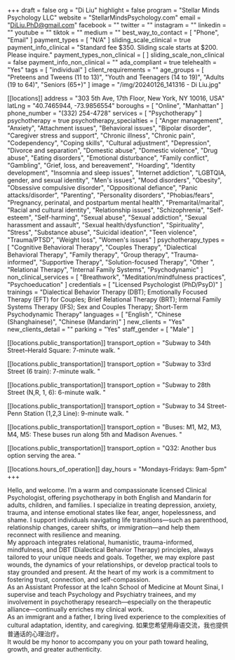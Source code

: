 +++
draft = false
org = "Di Liu"
highlight = false
program = "Stellar Minds Psychology LLC"
website = "StellarMindsPsychology.com"
email = "DiLiu.PhD@gmail.com"
facebook = ""
twitter = ""
instagram = ""
linkedin = ""
youtube = ""
tiktok = ""
medium = ""
best_way_to_contact = [ "Phone", "Email" ]
payment_types = [ "N/A" ]
sliding_scale_clinical = true
payment_info_clinical = "Standard fee $350. Sliding scale starts at $200.  Please inquire."
payment_types_non_clinical = [ ]
sliding_scale_non_clinical = false
payment_info_non_clinical = ""
ada_compliant = true
telehealth = "Yes"
tags = [ "individual" ]
client_requirements = ""
age_groups = [
  "Preteens and Tweens (11 to 13)",
  "Youth and Teenagers (14 to 19)",
  "Adults (19 to 64)",
  "Seniors (65+)"
]
image = "/img/20240126_141316 - Di Liu.jpg"

[[locations]]
address = "303 5th Ave, 17th Floor, New York, NY 10016, USA"
latLng = "40.7465944, -73.9856554"
boroughs = [ "Online", "Manhattan" ]
phone_number = "(332) 254-4728"
services = [ "Psychotherapy" ]
psychotherapy = true
psychotherapy_specialties = [
  "Anger management",
  "Anxiety",
  "Attachment issues",
  "Behavioral issues",
  "Bipolar disorder",
  "Caregiver stress and support",
  "Chronic illness",
  "Chronic pain",
  "Codependency",
  "Coping skills",
  "Cultural adjustment",
  "Depression",
  "Divorce and separation",
  "Domestic abuse",
  "Domestic violence",
  "Drug abuse",
  "Eating disorders",
  "Emotional disturbance",
  "Family conflict",
  "Gambling",
  "Grief, loss, and bereavement",
  "Hoarding",
  "Identity development",
  "Insomnia and sleep issues",
  "Internet addiction",
  "LGBTQIA, gender, and sexual identity",
  "Men's issues",
  "Mood disorders",
  "Obesity",
  "Obsessive compulsive disorder",
  "Oppositional defiance",
  "Panic attacks/disorder",
  "Parenting",
  "Personality disorders",
  "Phobias/fears",
  "Pregnancy, perinatal, and postpartum mental health",
  "Premarital/marital",
  "Racial and cultural identity",
  "Relationship issues",
  "Schizophrenia",
  "Self-esteem",
  "Self-harming",
  "Sexual abuse",
  "Sexual addiction",
  "Sexual harassment and assault",
  "Sexual health/dysfunction",
  "Spirituality",
  "Stress",
  "Substance abuse",
  "Suicidal ideation",
  "Teen violence",
  "Trauma/PTSD",
  "Weight loss",
  "Women's issues"
]
psychotherapy_types = [
  "Cognitive Behavioral Therapy",
  "Couples Therapy",
  "Dialectical Behavioral Therapy",
  "Family therapy",
  "Group therapy",
  "Trauma-informed",
  "Supportive Therapy",
  "Solution-focused Therapy",
  "Other ",
  "Relational Therapy",
  "Internal Family Systems",
  "Psychodynamic"
]
non_clinical_services = [
  "Breathwork",
  "Meditation/mindfulness practices",
  "Psychoeducation"
]
credentials = [ "Licensed Psychologist (PhD/PsyD)" ]
trainings = "Dialectical Behavior Therapy (DBT);  Emotionally Focused Therapy (EFT) for Couples;  Brief Relational Therapy (BRT);  Internal Family Systems Therapy (IFS);  Sex and Couples Therapy;  Short-Term Psychodynamic Therapy"
languages = [ "English", "Chinese (Shanghainese)", "Chinese (Mandarin)" ]
new_clients = "Yes"
new_clients_detail = ""
parking = "Yes"
staff_gender = [ "Male" ]

  [[locations.public_transportation]]
  transport_option = "Subway to 34th Street–Herald Square: 7-minute walk. "

  [[locations.public_transportation]]
  transport_option = "Subway to 33rd Street (6 train): 7-minute walk. "

  [[locations.public_transportation]]
  transport_option = "Subway to 28th Street (N,R, 1, 6): 6-minute walk.  "

  [[locations.public_transportation]]
  transport_option = "Subway to 34 Street-Penn Station (1,2,3 Line): 9-minute walk.  "

  [[locations.public_transportation]]
  transport_option = "Buses: M1, M2, M3, M4, M5: These buses run along 5th and Madison Avenues.  "

  [[locations.public_transportation]]
  transport_option = "Q32: Another bus option serving the area. "

  [[locations.hours_of_operation]]
  day_hours = "Mondays-Fridays: 9am-5pm"
+++

Hello, and welcome. I’m a warm and compassionate licensed Clinical Psychologist, offering psychotherapy in both English and Mandarin for adults, children, and families. I specialize in treating depression, anxiety, trauma, and intense emotional states like fear, anger, hopelessness, and shame. I support individuals navigating life transitions—such as parenthood, relationship changes, career shifts, or immigration—and help them reconnect with resilience and meaning. <br>
My approach integrates relational, humanistic, trauma-informed, mindfulness, and DBT (Dialectical Behavior Therapy) principles, always tailored to your unique needs and goals. Together, we may explore past wounds, the dynamics of your relationships, or develop practical tools to stay grounded and present. At the heart of my work is a commitment to fostering trust, connection, and self-compassion. <br>
As an Assistant Professor at the Icahn School of Medicine at Mount Sinai, I supervise and teach Psychology and Psychiatry trainees, and my involvement in psychotherapy research—especially on the therapeutic alliance—continually enriches my clinical work. <br>
As an immigrant and a father, I bring lived experience to the complexities of cultural adaptation, identity, and caregiving. 如果您希望用母语交流，我也提供普通话的心理治疗。 <br>
It would be my honor to accompany you on your path toward healing, growth, and greater authenticity. <br>
